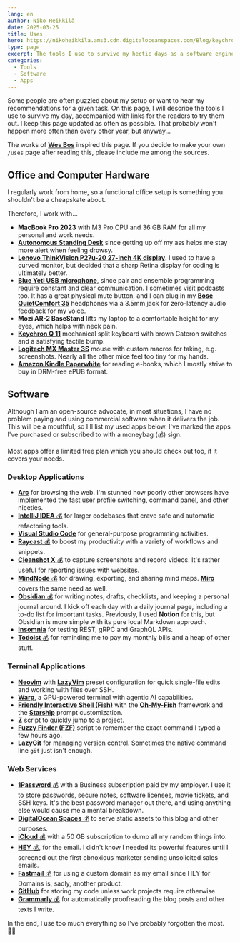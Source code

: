 ```yaml
---
lang: en
author: Niko Heikkilä
date: 2025-03-25
title: Uses
hero: https://nikoheikkila.ams3.cdn.digitaloceanspaces.com/Blog/keychron.jpg
type: page
excerpt: The tools I use to survive my hectic days as a software engineer.
categories:
  - Tools
  - Software
  - Apps
---
```


Some people are often puzzled about my setup or want to hear my recommendations for a given task. On this page, I will describe the tools I use to survive my day, accompanied with links for the readers to try them out. I keep this page updated as often as possible. That probably won't happen more often than every other year, but anyway...

The works of [**Wes Bos**](https://wesbos.com/uses/) inspired this page. If you decide to make your own `/uses` page after reading this, please include me among the sources.

## Office and Computer Hardware

I regularly work from home, so a functional office setup is something you shouldn't be a cheapskate about.

Therefore, I work with...

-   **MacBook Pro 2023** with M3 Pro CPU and 36 GB RAM for all my personal and work needs.
-   [**Autonomous Standing Desk**](https://www.autonomous.ai/standing-desks/smartdesk-2-home) since getting up off my ass helps me stay more alert when feeling drowsy.
-   [**Lenovo ThinkVision P27u-20 27-inch 4K display**](https://www.lenovo.com/fi/fi/p/accessories-and-software/monitors/professional/62cbrat6eu). I used to have a curved monitor, but decided that a sharp Retina display for coding is ultimately better.
-   [**Blue Yeti USB microphone**](https://www.bluemic.com/en-us/products/yeti/), since pair and ensemble programming require constant and clear communication. I sometimes visit podcasts too. It has a great physical mute button, and I can plug in my [**Bose QuietComfort 35**](https://www.bose.fi/fi_fi/products/headphones/over_ear_headphones/quietcomfort-35-wireless-ii.html) headphones via a 3.5mm jack for zero-latency audio feedback for my voice.
-   **Mozi AR-2 BaseStand** lifts my laptop to a comfortable height for my eyes, which helps with neck pain.
-   [**Keychron Q 11**](https://www.keychron.com/products/keychron-q11-qmk-custom-mechanical-keyboard) mechanical split keyboard with brown Gateron switches and a satisfying tactile bump.
-   [**Logitech MX Master 3S**](https://www.logitech.com/fi-fi/products/mice/mx-master-3s.html) mouse with custom macros for taking, e.g. screenshots. Nearly all the other mice feel too tiny for my hands.
-   [**Amazon Kindle Paperwhite**](https://www.amazon.com/kindle/) for reading e-books, which I mostly strive to buy in DRM-free ePUB format.

## Software

Although I am an open-source advocate, in most situations, I have no problem paying and using commercial software when it delivers the job. This will be a mouthful, so I'll list my used apps below. I've marked the apps I've purchased or subscribed to with a moneybag (💰) sign.

Most apps offer a limited free plan which you should check out too, if it covers your needs.

### Desktop Applications

-   [**Arc**](https://arc.net/) for browsing the web. I'm stunned how poorly other browsers have implemented the fast user profile switching, command panel, and other niceties.
-   [**IntelliJ IDEA** 💰](https://www.jetbrains.com/idea/) for larger codebases that crave safe and automatic refactoring tools.
-   [**Visual Studio Code**](https://code.visualstudio.com/) for general-purpose programming activities.
-   [**Raycast** 💰](https://www.raycast.com/) to boost my productivity with a variety of workflows and snippets.
-   [**Cleanshot X** 💰](https://cleanshot.com/) to capture screenshots and record videos. It's rather useful for reporting issues with websites.
-   [**MindNode** 💰](https://mindnode.com) for drawing, exporting, and sharing mind maps. [**Miro**](https://miro.com/) covers the same need as well.
-   [**Obsidian** 💰](https://obsidian.md) for writing notes, drafts, checklists, and keeping a personal journal around. I kick off each day with a daily journal page, including a to-do list for important tasks. Previously, I used **Notion** for this, but Obsidian is more simple with its pure local Markdown approach.
-   [**Insomnia**](https://insomnia.rest/) for testing REST, gRPC and GraphQL APIs.
-   [**Todoist** 💰](https://todoist.com) for reminding me to pay my monthly bills and a heap of other stuff.

### Terminal Applications

-   [**Neovim**](https://neovim.io/) with [**LazyVim**](https://www.lazyvim.org/) preset configuration for quick single-file edits and working with files over SSH.
-   [**Warp**](https://www.warp.dev/), a GPU-powered terminal with agentic AI capabilities.
-   [**Friendly Interactive Shell (Fish)**](https://fishshell.com/) with the [**Oh-My-Fish**](https://github.com/oh-my-fish/oh-my-fish) framework and the [**Starship**](https://starship.rs/) prompt customization.
-   [**Z**](https://github.com/rupa/z/) script to quickly jump to a project.
-   [**Fuzzy Finder (FZF)**](https://github.com/junegunn/fzf) script to remember the exact command I typed a few hours ago.
-   [**LazyGit**](https://github.com/jesseduffield/lazygit/) for managing version control. Sometimes the native command line `git` just isn't enough.

### Web Services

-   [**1Password** 💰](https://1password.com) with a Business subscription paid by my employer. I use it to store passwords, secure notes, software licenses, movie tickets, and SSH keys. It's the best password manager out there, and using anything else would cause me a mental breakdown.
-   [**DigitalOcean Spaces** 💰](https://www.digitalocean.com/products/spaces) to serve static assets to this blog and other purposes.
-   [**iCloud** 💰](https://www.dropbox.com) with a 50 GB subscription to dump all my random things into.
-   [**HEY** 💰](https://www.hey.com/), for the email. I didn't know I needed its powerful features until I screened out the first obnoxious marketer sending unsolicited sales emails.
-   [**Fastmail** 💰](https://fastmail.com/) for using a custom domain as my email since HEY for Domains is, sadly, another product.
-   [**GitHub**](https://github.com/) for storing my code unless work projects require otherwise.
- [**Grammarly** 💰](https://www.grammarly.com/) for automatically proofreading the blog posts and other texts I write.

In the end, I use too much everything so I've probably forgotten the most. 🤷‍♂️
